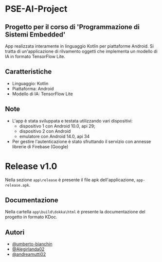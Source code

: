 # PSE-AI-Project
## Progetto per il corso di 'Programmazione di Sistemi Embedded' ##

App realizzata interamente in linguaggio Kotlin per piattaforme Android.
Si tratta di un'applicazione di rilvamento oggetti che implementa un modello di IA in formato TensorFlow Lite.

## Caratteristiche

- Linguaggio: Kotlin
- Piattaforma: Android
- Modello di IA: TensorFlow Lite

## Note
- L'app è stata sviluppata e testata utilizzando vari dispositivi:
  - dispositivo 1 con Android 10.0, api 29;
  - dispositivo 2 con Android
  - emulatore con Android 14.0, api 34
- Per gestire l'autenticazione è stato sfruttando il servizio con annesse librerie di Firebase (Google)

# Release v1.0 #
Nella sezione `app\release` è presente il file apk dell'applicazione, `app-release.apk`.

## Documentazione
Nella cartella `app\build\dokka\html` è presente la documentazione del progetto in formato KDoc.

## Autori

* [@umberto-bianchin](https://github.com/umberto-bianchin)
* [@Alegirlanda02](https://github.com/Alegirlanda02)
* [@andreamutti02](https://github.com/andreamutti02)
